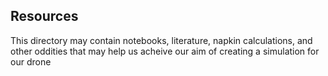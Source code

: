 ## Resources

This directory may contain notebooks, literature, napkin calculations, and other oddities that may help us acheive our aim of creating a simulation for our drone
